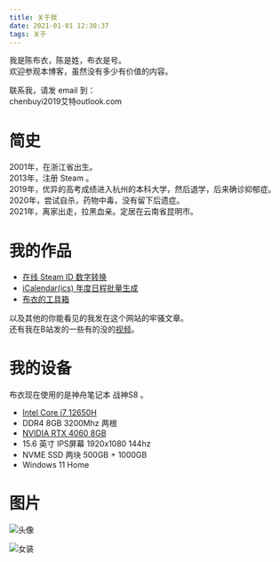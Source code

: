 ```yaml
---
title: 关于我
date: 2021-01-01 12:30:37
tags: 关于
---
```

我是陈布衣，陈是姓，布衣是号。   
欢迎参观本博客，虽然没有多少有价值的内容。   

联系我，请发 email 到：   
chenbuyi2019艾特outlook.com

# 简史
2001年，在浙江省出生。   
2013年，注册 Steam 。   
2019年，优异的高考成绩进入杭州的本科大学，然后退学，后来确诊抑郁症。   
2020年，尝试自杀，药物中毒，没有留下后遗症。   
2021年，离家出走，拉黑血亲。定居在云南省昆明市。   

# 我的作品
- [在线 Steam ID 数字转换](https://chenbuyi2019.github.io/steam-id/)
- [iCalendar(ics) 年度日程批量生成](https://chenbuyi2019.github.io/ics-gen/)
- [布衣的工具箱](https://github.com/chenbuyi2019/Buyi-Tools)

以及其他的你能看见的我发在这个网站的牢骚文章。   
还有我在B站发的一些有的没的[视频](https://space.bilibili.com/4523834/video)。   

# 我的设备
布衣现在使用的是神舟笔记本 战神S8 。   

- [Intel Core i7 12650H](https://valid.x86.fr/azs1u6)
- DDR4 8GB 3200Mhz 两根
- [NVIDIA RTX 4060 8GB](https://www.3dmark.com/3dm/99857307?)
- 15.6 英寸 IPS屏幕 1920x1080 144hz
- NVME SSD 两块 500GB + 1000GB
- Windows 11 Home

# 图片
![头像](/image/avatar.webp)   

![女装](/image/dress.webp)   
